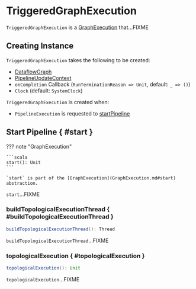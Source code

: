 # TriggeredGraphExecution

`TriggeredGraphExecution` is a [GraphExecution](GraphExecution.md) that...FIXME

## Creating Instance

`TriggeredGraphExecution` takes the following to be created:

* <span id="graphForExecution"> [DataflowGraph](DataflowGraph.md)
* <span id="env"> [PipelineUpdateContext](PipelineUpdateContext.md)
* <span id="onCompletion"> `onCompletion` Callback (`RunTerminationReason => Unit`, default: `_ => ()`)
* <span id="clock"> `Clock` (default: `SystemClock`)

`TriggeredGraphExecution` is created when:

* `PipelineExecution` is requested to [startPipeline](PipelineExecution.md#startPipeline)

## Start Pipeline { #start }

??? note "GraphExecution"

    ```scala
    start(): Unit
    ```

    `start` is part of the [GraphExecution](GraphExecution.md#start) abstraction.

`start`...FIXME

### buildTopologicalExecutionThread { #buildTopologicalExecutionThread }

```scala
buildTopologicalExecutionThread(): Thread
```

`buildTopologicalExecutionThread`...FIXME

### topologicalExecution { #topologicalExecution }

```scala
topologicalExecution(): Unit
```

`topologicalExecution`...FIXME

